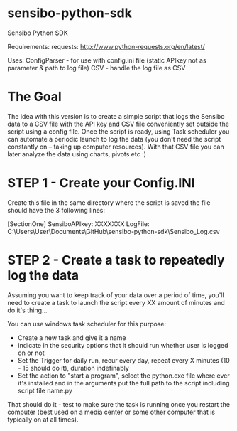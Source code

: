 # sensibo-python-sdk
Sensibo Python SDK

Requirements:
requests: http://www.python-requests.org/en/latest/

Uses:
ConfigParser - for use with config.ini file (static APIkey not as parameter & path to log file)
CSV - handle the log file as CSV

# The Goal
The idea with this version is to create a simple script that logs the Sensibo data to a CSV file with the API key and CSV file conveniently set outside the script using a config file.
Once the script is ready, using Task scheduler you can automate a periodic launch to log the data (you don't need the script constantly on – taking up computer resources).
With that CSV file you can later analyze the data using charts, pivots etc :)


# STEP 1 - Create your Config.INI 
  Create this file in the same directory where the script is saved
  the file should have the 3 following lines:
  
[SectionOne]
SensiboAPIkey: XXXXXXX
LogFile: C:\Users\User\Documents\GitHub\sensibo-python-sdk\Sensibo_Log.csv

# STEP 2 - Create a task to repeatedly log the data
  Assuming you want to keep track of your data over a period of time, you'll need to create a task to launch the script every XX amount of minutes and do it's thing...
  
  You can use windows task scheduler for this purpose:
  
  * Create a new task and give it a name
  * indicate in the security options that it should run whether user is logged on or not
  * Set the Trigger for daily run, recur every day, repeat every X minutes (10 - 15 should do it), duration indefinably
  * Set the action to "start a program", select the python.exe file where ever it's installed and in the arguments put the full path to the script including script file name.py
  
That should do it - test to make sure the task is running once you restart the computer (best used on a media center or some other computer that is typically on at all times).